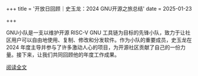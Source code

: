 +++
title = '开放日回顾｜史玉龙：2024 GNU开源之旅总结'
date = 2025-01-23

+++

GNU小队是一支以维护开源 RISC-V GNU 工具链为目标的先锋小队，致力于让社区用户可以自由地使用、复制、修改和分发软件。作为小队的重要成员，史玉龙在 2024 年度主导并参与了许多激动人心的项目，为开源社区贡献了自己的一份力量。接下来，让我们共同回顾他的年度工作成果。

[阅读全文](https://mp.weixin.qq.com/s/IcU8J4LtHNZaoSRTzVSrRQ)